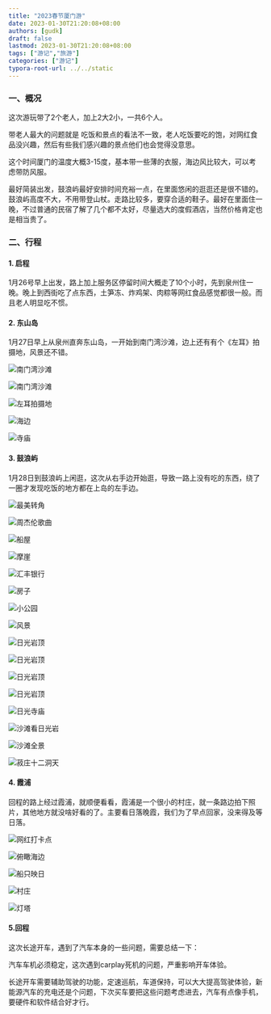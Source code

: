 ```yaml
---
title: "2023春节厦门游"
date: 2023-01-30T21:20:08+08:00
authors: [gudk]
draft: false
lastmod: 2023-01-30T21:20:08+08:00
tags: ["游记","旅游"]
categories: ["游记"]
typora-root-url: ../../static
---
```


### 一、概况

这次游玩带了2个老人，加上2大2小，一共6个人。

带老人最大的问题就是 吃饭和景点的看法不一致，老人吃饭要吃的饱，对网红食品没兴趣，然后有些我们感兴趣的景点他们也会觉得没意思。

这个时间厦门的温度大概3-15度，基本带一些薄的衣服，海边风比较大，可以考虑带防风服。

最好简装出发，鼓浪屿最好安排时间充裕一点，在里面悠闲的逛逛还是很不错的。鼓浪屿高度不大，不用带登山杖。走路比较多，要穿合适的鞋子。最好在里面住一晚，不过普通的民宿了解了几个都不太好，尽量选大的度假酒店，当然价格肯定也是相当贵了。

### 二、行程

#### 1.  启程

1月26号早上出发，路上加上服务区停留时间大概走了10个小时，先到泉州住一晚。晚上到西街吃了点东西，土笋冻、炸鸡架、肉粽等网红食品感觉都很一般。而且老人明显吃不惯。

#### 2. 东山岛

1月27日早上从泉州直奔东山岛，一开始到南门湾沙滩，边上还有有个《左耳》拍摄地，风景还不错。

![南门湾沙滩](/images/20230130001/IMG_1906.JPG)



![南门湾沙滩](/images/20230130001/IMG_1907.JPG)

![左耳拍摄地](/images/20230130001/IMG_1999.JPG)

![海边](/images/20230130001/IMG_2023.JPG)

![寺庙](/images/20230130001/IMG_2026.JPG)

#### 3. 鼓浪屿

1月28日到鼓浪屿上闲逛，这次从右手边开始逛，导致一路上没有吃的东西，绕了一圈才发现吃饭的地方都在上岛的左手边。

![最美转角](/images/20230130001/IMG_2054.JPG)

![周杰伦歌曲](/images/20230130001/IMG_2057.JPG)

![船屋](/images/20230130001/IMG_2064.JPG)

![摩崖](/images/20230130001/IMG_2066.JPG)

![汇丰银行](/images/20230130001/IMG_2071.JPG)

![房子](/images/20230130001/IMG_2107.JPG)

![小公园](/images/20230130001/IMG_2111.JPG)

![风景](/images/20230130001/IMG_2121.JPG)

![日光岩顶](/images/20230130001/IMG_2152.JPG)

![日光岩顶](/images/20230130001/IMG_2153.JPG)

![日光岩顶](/images/20230130001/IMG_2154.JPG)

![日光岩顶](/images/20230130001/IMG_2155.JPG)

![日光寺庙](/images/20230130001/IMG_2166.JPG)

![沙滩看日光岩](/images/20230130001/IMG_2168.JPG)

![沙滩全景](/images/20230130001/IMG_2169.JPG)

![菽庄十二洞天](/images/20230130001/IMG_2176.JPG)

#### 4. 霞浦

回程的路上经过霞浦，就顺便看看，霞浦是一个很小的村庄，就一条路边拍下照片，其他地方就没啥好看的了。主要看日落晚霞，我们为了早点回家，没来得及等日落。

![网红打卡点](/images/20230130001/IMG_2198.JPG)

![俯瞰海边](/images/20230130001/IMG_2219.JPG)

![船只映日](/images/20230130001/IMG_2228.JPG)

![村庄](/images/20230130001/IMG_2230.JPG)

![灯塔](/images/20230130001/IMG_2233.JPG)

#### 5.回程

这次长途开车，遇到了汽车本身的一些问题，需要总结一下：

汽车车机必须稳定，这次遇到carplay死机的问题，严重影响开车体验。

长途开车需要辅助驾驶的功能，定速巡航，车道保持，可以大大提高驾驶体验，新能源汽车的充电还是个问题，下次买车要把这些问题考虑进去，汽车有点像手机，要硬件和软件结合好才行。
